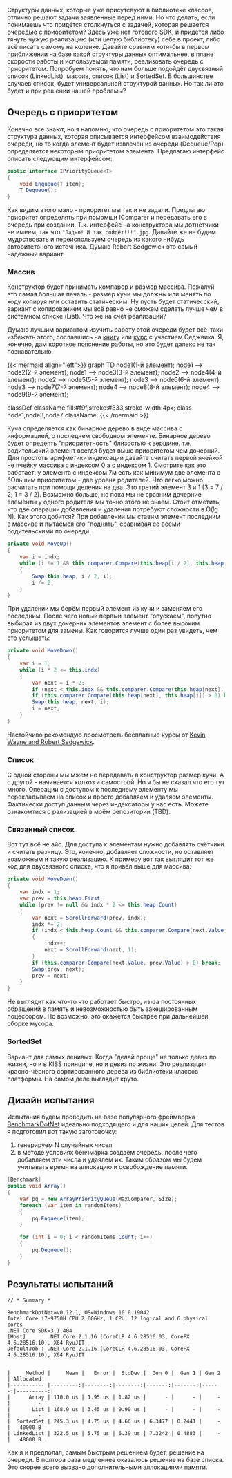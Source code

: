 Структуры данных, которые уже присутсвуют в библиотеке классов, отлично решают задачи заявленные перед ними. Но что делать, если понимаешь что придётся столкнуться с задачей, которая решается очередью с приоритетом? Здесь уже нет готового SDK, и придётся либо тянуть чужую реализацию (или целую библиотеку) себе в проект, либо всё писать самому на коленке. 
Давайте сравним хотя-бы в первом приближении на базе какой структуры данных оптимальнее, в плане скорости работы и используемой памяти, реализовать очередь с приоритетом. Попробуем понять, что нам больше подойдёт двусвязный список (LinkedList<T>), массив, список (List<T>) и SortedSet. В большинстве случаев список, будет универсальной структурой данных. Но так ли это будет и при решении нашей проблемы?


<!--more-->
## Очередь с приоритетом

Конечно все знают, но я напомню, что очередь с приоритетом это такая структура данных, которая описывается интерфейсом взаимодействия очереди, но то когда элемент будет извлечён из очереди (Dequeue/Pop) определяется некоторым приоритетом элемента. 
Предлагаю интерфейс описать следующим интерфейсом: 

```csharp 
public interface IPriorityQueue<T> 
{
	void Enqueue(T item);
	T Dequeue();
}
```

Как видим этого мало - приоритет мы так и не задали. Предлагаю приоритет определять при помомщи IComparer и передавать его в очередь при создании. Т.к. интерфейс на конструктора мы дотнетчики не имеем, так что `"Ладно! И так сойдёт!!!".jpg`. Давайте же не будем мудрствовать и переиспользуем очередь из какого нибудь авторитетоного источника. Думаю Robert Sedgewick это самый надёжный вариант. 

### Массив

Конструктор будет принимать компарер и размер массива. Пожалуй это самая большая печаль - размер кучи мы должны или менять по ходу копируя или оставить статическим. Ну пусть будет статичесский, вариант с копированием мы всё равно не сможем сделать лучше чем в системном списке (List). Что же на счёт реализации? 

Думаю лучшим вариантом изучить работу этой очереди будет всё-таки избежать этого, сославшись на [книгу](http://letmegooglethat.com/?q=%D0%BA%D0%BD%D0%B8%D0%B3%D0%B0+Robert+Sedgewick) или [курс](https://www.coursera.org/learn/algorithms-part1) с участием Седжвика. Я, конечнo, дам короткое пояснение работы, но это будет далеко не так познавательно. 

{{< mermaid align="left">}}
graph TD
node1(1-й элемент);
node1 --> node2(2-й элемент);
node1 --> node3(3-й элемент);
node2 --> node4(4-й элемент);
node2 --> node5(5-й элемент);
node3 --> node6(6-й элемент);
node3 --> node7(7-й элемент);
node4 --> node8(8-й элемент);
node4 --> node9(9-й элемент);

classDef className fill:#f9f,stroke:#333,stroke-width:4px;
class node1,node3,node7 className;
{{< /mermaid >}}

Куча определяется как бинарное дерево в виде массива с информацией, о последнем свободном элементе. Бинарное дерево будет опредеять "приоритетность" близостью к вершине. т.е. родительский элемент всегдя будет выше приоритетом чем дочерний. 
Для простоты арифметики индексации давайте считать первой ячейкой не ячейку массива с индексом 0 а с индексом 1.
Смотрите как это работает: у элемента с индексом 7м есть как минимум две элемента с бОльшим приоритетом - две уровня родителей. Что легко можно расчитать при помощи деления на два. Это третий элемент 3 и 1 (3 = 7 / 2; 1 = 3 / 2). Возможно больше, но пока мы не сравним дочерние элементы у одного родителя мы точно этого не знаем.
Стоит отметить, что две операции добавления и удаления потребуют сложности в O(lg N). Как этого добится?
При добавлении мы ставим элемент последним в массиве и пытаемся его "поднять", сравнивая со всеми родительскими по очереди.
```csharp
private void MoveUp() 
{
	var i = indx;
	while (i != 1 && this.comparer.Compare(this.heap[i / 2], this.heap[i]) > 0) 
	{
		Swap(this.heap, i / 2, i);
		i /= 2;
	}
}
```

При удалении мы берём первый элемент из кучи и заменяем его последним. После чего новый первый элемент "опускаем", попутно выбирая из двух дочерних элементов элемент с более высоким приоритетом для замены. Как говорится лучше один раз увидеть, чем сто услышать:


```csharp
private void MoveDown()
{
	var i = 1;
	while (i * 2 <= this.indx)
	{
		var next = i * 2;
		if (next < this.indx && this.comparer.Compare(this.heap[next], this.heap[next + 1]) > 0) next++;
		if (this.comparer.Compare(this.heap[next], this.heap[i]) > 0) break;
		Swap(this.heap, next, i);
		i = next;
	}
}
```
Настойчиво рекомендую просмотреть бесплатные курсы от [Kevin Wayne and Robert Sedgewick](https://www.coursera.org/learn/algorithms-part1).

### Список

С одной стороны мы мжем не передавать в конструктор размер кучи. А с другой - начинается колхоз и самострой. Но я бы не сказал что его тут много. Операции с доступом к последнему элементу мы перекладываем на список и просто добавляем и удаляем элементы. Фактически доступ данным через индексаторы у нас есть. Можете ознакомтися с рализацией в моём репозитории (TBD).

### Связанный список

Вот тут всё не айс. Для доступа к элементам нужно добавлять счётчики и считать разницу. Это, конечно, добавляет сложности, но оставляет возможным и такую реализацию. К примеру вот так выглядит тот же код для двусвязного списка, что я привёл выше для массива:

```csharp
private void MoveDown()
{
	var indx = 1;
	var prev = this.heap.First;
	while (prev != null && indx * 2 <= this.heap.Count)
	{
		var next = ScrollForward(prev, indx);
		indx *= 2;
		if (indx < this.heap.Count && this.comparer.Compare(next.Value, next.Next.Value) > 0)
		{
			indx++;
			next = ScrollForward(next, 1);
		}
		if (this.comparer.Compare(next.Value, prev.Value) > 0) break;
		Swap(prev, next);
		prev = next;
	}
}
```
Не выглядит как что-то что работает быстро, из-за постоянных обращений в память и невозможностью быть закешированным поцессором. Но возможно, это окажется быстрее при дальнейшей сборке мусора.

### SortedSet

Вариант для самых ленивых. Когда "делай проще" не только девиз по жизни, но и в KISS принципе, но и девиз по жизни. Это реализация красно-чёрного сортированного дерева из библиотеки классов платформы. На самом деле выглядит круто. 

## Дизайн испытания

Испытания будем проводить на базе популярного фреймворка [BenchmarkDotNet](https://github.com/dotnet/BenchmarkDotNet) идеально подходящего и для наших целей.
Для тестов я подготовил вот такую заготовочку:
1. генерируем N случайных чисел
2. в методе условиях бенчмарка создаём очередь, после чего добавляем эти числа и удаялем их.
Таким образом мы будем учитывать время на аллокацию и освобождение памяти.

```csharp
[Benchmark]
public void Array()
{
	var pq = new ArrayPriorityQueue(MaxComparer, Size);
	foreach (var item in randomItems)
	{
		pq.Enqueue(item);
	}

	for (int i = 0; i < randomItems.Count; i++)
	{
		pq.Dequeue();
	}
}
```

## Результаты испытаний

```
// * Summary *

BenchmarkDotNet=v0.12.1, OS=Windows 10.0.19042
Intel Core i7-9750H CPU 2.60GHz, 1 CPU, 12 logical and 6 physical cores
.NET Core SDK=3.1.404
[Host]     : .NET Core 2.1.16 (CoreCLR 4.6.28516.03, CoreFX 4.6.28516.10), X64 RyuJIT
DefaultJob : .NET Core 2.1.16 (CoreCLR 4.6.28516.03, CoreFX 4.6.28516.10), X64 RyuJIT


|     Method |     Mean |   Error |  StdDev |  Gen 0 |  Gen 1 | Gen 2 | Allocated |
|----------- |---------:|--------:|--------:|-------:|-------:|------:|----------:|
|      Array | 110.0 us | 1.95 us | 1.82 us |      - |      - |     - |         - |
|       List | 168.9 us | 3.45 us | 9.90 us |      - |      - |     - |         - |
|  SortedSet | 245.3 us | 4.75 us | 4.66 us | 6.3477 | 0.2441 |     - |   40000 B |
| LinkedList | 322.5 us | 5.75 us | 6.39 us | 7.3242 | 0.4883 |     - |   48000 B |
```

Как я и предполал, самым быстрым решением будет, решение на очереди. В полтора раза медленнее оказалось решение на базе списка. Это скорее всего вызвано дополнительными аллокациями памяти. 
